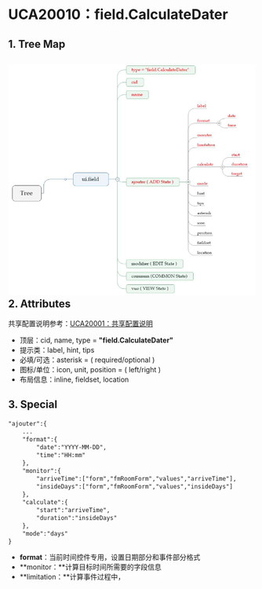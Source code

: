 # UCA20010：field.CalculateDater

## 1. Tree Map

## ![](/engine/spec/component/img/field-010-01.JPG)2. Attributes

共享配置说明参考：[UCA20001：共享配置说明](/engine/spec/component/field-shared.md)

* 顶层：cid, name, type = **"field.CalculateDater"**
* 提示类：label, hint, tips
* 必填/可选：asterisk = \( required/optional \)
* 图标/单位：icon, unit, position = \( left/right \)
* 布局信息：inline, fieldset, location

## 3. Special

```
"ajouter":{
    ...
    "format":{
        "date":"YYYY-MM-DD",
        "time":"HH:mm"
    },
    "monitor":{
        "arriveTime":["form","fmRoomForm","values","arriveTime"],
        "insideDays":["form","fmRoomForm","values","insideDays"]
    },
    "calculate":{
        "start":"arriveTime",
        "duration":"insideDays"
    },
    "mode":"days"
}
```

* **format**：当前时间控件专用，设置日期部分和事件部分格式
* **monitor：**计算目标时间所需要的字段信息
* **limitation：**计算事件过程中，



